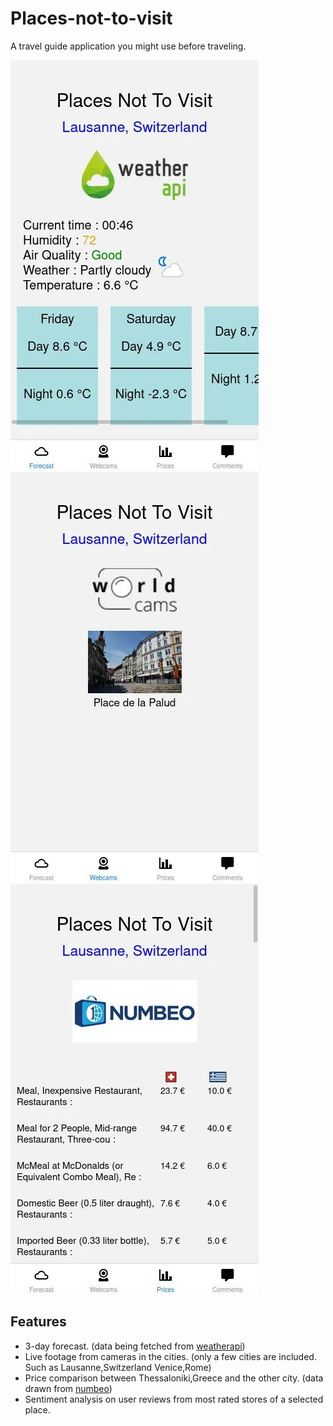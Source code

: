 # Places-not-to-visit

A travel guide application you might use before traveling.

![weather](assets/weather.jpg)
![cams](assets/cams.jpg)
![prices](assets/prices.jpg)

## Features

- 3-day forecast. (data being fetched from [weatherapi](https://www.weatherapi.com/))
- Live footage from cameras in the cities. (only a few cities are included. Such as Lausanne,Switzerland Venice,Rome)
- Price comparison between Thessaloniki,Greece and the other city. (data drawn from [numbeo](https://www.numbeo.com/cost-of-living/))
- Sentiment analysis on user reviews from most rated stores of a selected place.

